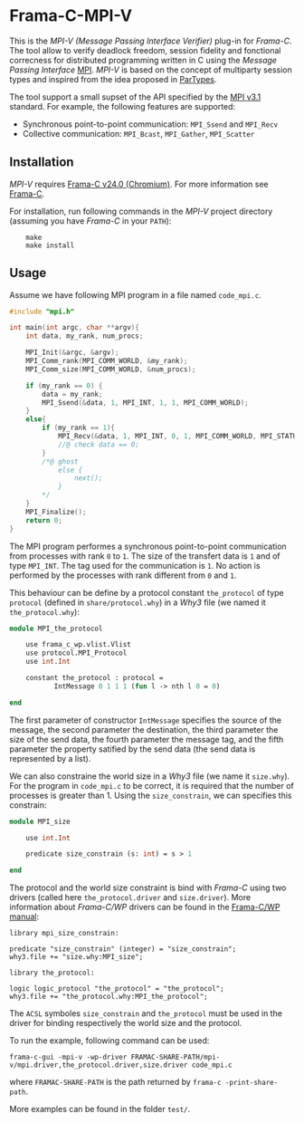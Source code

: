 #  Frama-C-MPI-V

This is the *MPI-V (Message Passing Interface Verifier)* plug-in for *Frama-C*.
The tool allow to verify deadlock freedom, session fidelity and fonctional correcness
for distributed programming written in C using
the *Message Passing Interface* [MPI](https://www.mpi-forum.org/).
*MPI-V* is based on the concept of multiparty session types and inspired from
the idea proposed in [ParTypes](http://rss.di.fc.ul.pt/tools/partypes/#Downloads).

The tool support a small supset of the API specified by the
[MPI v3.1](https://www.mpi-forum.org/docs/mpi-3.1/mpi31-report.pdf)
standard. For example, the following features are supported:
* Synchronous point-to-point communication: `MPI_Ssend` and `MPI_Recv`
* Collective communication: `MPI_Bcast`, `MPI_Gather`, `MPI_Scatter`

## Installation

*MPI-V <!-- v0.0.0 -->* requires [Frama-C v24.0 (Chromium)](https://git.frama-c.com/pub/frama-c).
For more information see [Frama-C](http://frama-c.com).

For installation, run following commands in the *MPI-V* project directory
(assuming you have *Frama-C* in your `PATH`):

        make
        make install


## Usage

Assume we have following MPI program in a file named `code_mpi.c`.
```c
#include "mpi.h"

int main(int argc, char **argv){
	int data, my_rank, num_procs;

	MPI_Init(&argc, &argv);
	MPI_Comm_rank(MPI_COMM_WORLD, &my_rank);
	MPI_Comm_size(MPI_COMM_WORLD, &num_procs);

	if (my_rank == 0) {
		data = my_rank;
		MPI_Ssend(&data, 1, MPI_INT, 1, 1, MPI_COMM_WORLD);
	}
	else{
		if (my_rank == 1){
			MPI_Recv(&data, 1, MPI_INT, 0, 1, MPI_COMM_WORLD, MPI_STATUS_IGNORE);
			//@ check data == 0;
		}
		/*@ ghost
			else {
				next();
			}
		*/
	}
	MPI_Finalize();
	return 0;
}
```
The MPI program performes a synchronous point-to-point communication
from processes with rank `0` to `1`. The size of the transfert data is `1` and of type `MPI_INT`.
The tag used for the communication is `1`.
No action is performed by the processes with rank different from `0` and `1`.

This behaviour can be define by a protocol constant `the_protocol`
of type `protocol` (defined in `share/protocol.why`)
in a *Why3* file (we named it `the_protocol.why`):

```ml
module MPI_the_protocol

	use frama_c_wp.vlist.Vlist
	use protocol.MPI_Protocol
	use int.Int

	constant the_protocol : protocol =
           IntMessage 0 1 1 1 (fun l -> nth l 0 = 0)

end
```
The first parameter of constructor `IntMessage` specifies the source of the message,
the second parameter the destination, the third parameter the size of the send data,
the fourth parameter the message tag,
and the fifth parameter the property satified by the send data (the send data is
represented by a list).

We can also constraine the world size in a *Why3* file (we name it `size.why`).
For the program in `code_mpi.c` to be correct, it is required that the number of processes
is greater than 1. Using the `size_constrain`, we can specifies this constrain:

```ml
module MPI_size

	use int.Int

	predicate size_constrain (s: int) = s > 1

end
```
The protocol and the world size constraint is bind with *Frama-C* using two drivers
(called here `the_protocol.driver` and `size.driver`). More information about
*Frama-C/WP* drivers can be found in the [Frama-C/WP manual](https://frama-c.com/download/frama-c-wp-manual.pdf):

```
library mpi_size_constrain:

predicate "size_constrain" (integer) = "size_constrain";
why3.file += "size.why:MPI_size";
```

```
library the_protocol:

logic logic_protocol "the_protocol" = "the_protocol";
why3.file += "the_protocol.why:MPI_the_protocol";
```

The `ACSL` symboles `size_constrain` and `the_protocol` must be used in the driver for binding
respectively the world size and the protocol.

To run the example, following command can be used:

	frama-c-gui -mpi-v -wp-driver FRAMAC-SHARE-PATH/mpi-v/mpi.driver,the_protocol.driver,size.driver code_mpi.c

where `FRAMAC-SHARE-PATH` is the path returned by `frama-c -print-share-path`.

More examples can be found in the folder `test/`.
